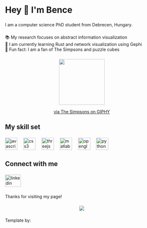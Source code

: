 <h1 align="left">Hey 👋 I'm Bence</h1>

###

<p align="left">I am a computer science PhD student from Debrecen, Hungary.</p>

###

<p align="left">📚 My research focuses on abstract information visualization<br>🔭 I am currently learning Rust and network visualization using Gephi<br>🎲 Fun fact: I am a fan of The Simpsons and puzzle cubes</p>

###

<div align="center">
  <img height="150" src="https://media.giphy.com/media/xT5LMDZgrau4WRdkJy/giphy.gif"  />
  <p><a href="https://giphy.com/gifs/season-3-the-simpsons-3x5-xT5LMDZgrau4WRdkJy?utm_source=media-link&utm_medium=landing&utm_campaign=Media%20Links&utm_term=">via The Simpsons on GIPHY</a></p>
</div>

###

<h2 align="left">My skill set</h2>

###

<div align="left">
  <img src="https://cdn.jsdelivr.net/gh/devicons/devicon/icons/javascript/javascript-original.svg" height="40" alt="javascript logo"  />
  <img width="12" />
  <img src="https://cdn.jsdelivr.net/gh/devicons/devicon/icons/css3/css3-original.svg" height="40" alt="css3 logo"  />
  <img width="12" />
  <img src="https://skillicons.dev/icons?i=threejs" height="40" alt="threejs logo"  />
  <img width="12" />
  <img src="https://cdn.jsdelivr.net/gh/devicons/devicon/icons/matlab/matlab-original.svg" height="40" alt="matlab logo"  />
  <img width="12" />
  <img src="https://cdn.jsdelivr.net/gh/devicons/devicon/icons/opengl/opengl-original.svg" height="40" alt="opengl logo"  />
  <img width="12" />
  <img src="https://cdn.jsdelivr.net/gh/devicons/devicon/icons/python/python-original.svg" height="40" alt="python logo"  />
</div>

###

<h2 align="left">Connect with me</h2>

###

<div align="left">
  <a href="https://www.linkedin.com/in/bence-daniel-eros/" target="_blank">
    <img src="https://raw.githubusercontent.com/maurodesouza/profile-readme-generator/master/src/assets/icons/social/linkedin/default.svg" width="52" height="40" alt="linkedin logo"  />
  </a>
</div>

###

<p align="left">Thanks for visiting my page!</p>

###

<div align="center">
  <img src="https://profile-counter.glitch.me/erosbence/count.svg?"  />
</div>

###
<p>Template by: <a href="https://profile-readme-generator.com/"</a></p>
